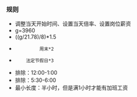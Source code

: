 ### 规则
*    调整当天开始时间、设置当天倍率、设置岗位薪资
*    g=3960
*    ((g/21.78)/8)*1.5
*              周末*2
*         法定节假日*3
*    排除：12:00-1:00
*    排除：5:30-6:00
*    最小长度：半小时，但是满1小时才能有加班工资